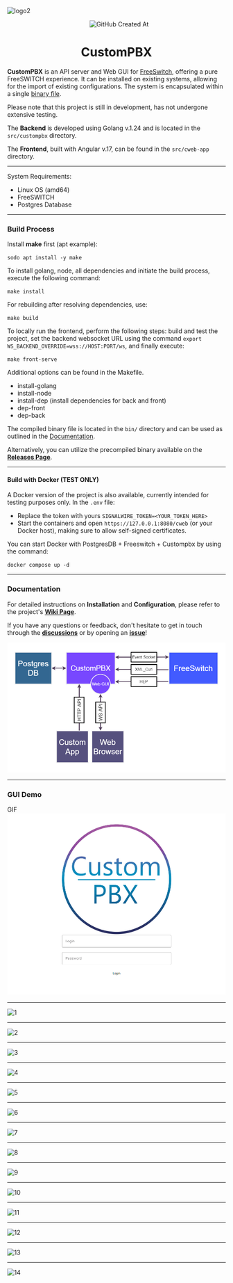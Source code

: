 ![logo2](https://github.com/user-attachments/assets/f45ea5b4-e269-4f5b-a787-d4a3870f17bf)
<p align="center">
    <img src="https://badgen.net//github/stars/custompbx/custompbx?color=ffd700" alt="">
    <img src="https://badgen.net/badge/license/MIT/cyan" alt="">
    <img src="https://badgen.net/github/last-commit/custompbx/custompbx?icon=github" alt="">
    <img alt="GitHub Created At" src="https://img.shields.io/github/created-at/custompbx/custompbx">
</p>

<h1 align="center">CustomPBX</h1>

**CustomPBX** is an API server and Web GUI for [FreeSwitch](https://github.com/signalwire/freeswitch), offering a pure FreeSWITCH experience. It can be installed on existing systems, allowing for the import of existing configurations. The system is encapsulated within a single [binary file](https://github.com/custompbx/custompbx/releases).

Please note that this project is still in development, has not undergone extensive testing.

The **Backend** is developed using Golang v.1.24 and is located in the ``src/custompbx`` directory.

The **Frontend**, built with Angular v.17, can be found in the ``src/cweb-app`` directory.

---
System Requirements:
* Linux OS (amd64)
* FreeSWITCH
* Postgres Database
---
### Build Process
Install **make** first (apt example):
```
sodo apt install -y make
```

To install golang, node, all dependencies and initiate the build process, execute the following command:
```
make install
```
For rebuilding after resolving dependencies, use:
```
make build
``` 
To locally run the frontend, perform the following steps: build and test the project, set the backend websocket URL using the command ``export WS_BACKEND_OVERRIDE=wss://HOST:PORT/ws``, and finally execute:
```
make front-serve
```  
Additional options can be found in the Makefile.
- install-golang
- install-node
- install-dep (install dependencies for back and front)
- dep-front
- dep-back

The compiled binary file is located in the ``bin/`` directory and can be used as outlined in the [Documentation](https://github.com/custompbx/custompbx/wiki).

Alternatively, you can utilize the precompiled binary available on the **[Releases Page](https://github.com/custompbx/custompbx/releases)**.

---
#### Build with Docker (TEST ONLY)
A Docker version of the project is also available, currently intended for testing purposes only.
In the ``.env`` file:
- Replace the token with yours ``SIGNALWIRE_TOKEN=<YOUR_TOKEN_HERE>``
- Start the containers and open ``https://127.0.0.1:8080/cweb`` (or your Docker host), making sure to allow self-signed certificates.

You can start Docker with PostgresDB + Freeswitch + Custompbx by using the command:
```
docker compose up -d
```

---
### Documentation
For detailed instructions on **Installation** and **Configuration**, please refer to the project's **[Wiki Page](https://github.com/custompbx/custompbx/wiki)**.

If you have any questions or feedback, don't hesitate to get in touch through the **[discussions](https://github.com/custompbx/custompbx/discussions)** or by opening an **[issue](https://github.com/custompbx/custompbx/issues)**!

![system diagram](https://github.com/custompbx/doc/raw/master/img/Diagram1.png)

---
### GUI Demo
GIF
![demo](https://github.com/custompbx/doc/blob/master/img/demo_anim.gif?raw=true)

---

![1](https://github.com/user-attachments/assets/3a6c238b-015b-4abf-86f7-cd6c74b94608)

---

![2](https://github.com/user-attachments/assets/eb692658-838f-4bfc-957a-38b21b81e6ff)

---

![3](https://github.com/user-attachments/assets/ecb77fc3-f2ae-4377-a880-2ea60b0f5e9b)

---

![4](https://github.com/user-attachments/assets/4d3d1621-f2f8-44b6-a5cf-d5de9e956f9a)

---

![5](https://github.com/user-attachments/assets/5b9e7d32-efb0-437d-a613-f6c5c44b4e0c)

---

![6](https://github.com/user-attachments/assets/d3188dce-9237-4085-83f8-db62ffdc5164)

---

![7](https://github.com/user-attachments/assets/bd19000e-e661-4370-b490-a8bc28b03b71)

---

![8](https://github.com/user-attachments/assets/8101e3ac-85f7-428c-8bb2-2dcc00863454)

---

![9](https://github.com/user-attachments/assets/0bf2b11e-8ca9-4fcb-9b2c-99b37d83bae3)

---

![10](https://github.com/user-attachments/assets/4be13bef-df08-4b0c-9ead-d8ca35c7117c)

---

![11](https://github.com/user-attachments/assets/6591410f-c699-470e-b71e-3c45de33ba8a)

---

![12](https://github.com/user-attachments/assets/8b4f7117-0487-467d-a5e7-c08bb5ceee31)

---

![13](https://github.com/user-attachments/assets/1f8cd30d-1bad-482e-8844-7d894c31ae1a)

---

![14](https://github.com/user-attachments/assets/45847e99-8f7f-45e3-a721-5df134c2cbfa)
